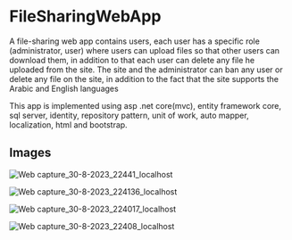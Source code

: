 
# FileSharingWebApp

A file-sharing web app contains users, each user has a specific role (administrator, user) where users can upload files so that other users can download them, in addition to that each user can delete any file he uploaded from the site. The site and the administrator can ban any user or delete any file on the site, in addition to the fact that the site supports the Arabic and English languages

This app is implemented using asp .net core(mvc), entity framework core, sql server, identity, repository pattern, unit of work, auto mapper, localization, html and bootstrap.

## Images

![Web capture_30-8-2023_22441_localhost](https://github.com/hema325/FileSharingWebApp/assets/74411228/3d9e2878-798d-462c-9009-086a75b9cfee)

![Web capture_30-8-2023_224136_localhost](https://github.com/hema325/FileSharingWebApp/assets/74411228/1f7768a1-b77c-4f4d-847b-727c1faba6aa)

![Web capture_30-8-2023_224017_localhost](https://github.com/hema325/FileSharingWebApp/assets/74411228/8f3f050a-0798-4541-9fb4-03ee8890c28e)

![Web capture_30-8-2023_22408_localhost](https://github.com/hema325/FileSharingWebApp/assets/74411228/76a7a28a-dfc2-47e3-89eb-2ab55b78175d)
